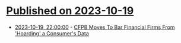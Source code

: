 # [Published on 2023-10-19](index.md)

* [2023-10-19, 22:00:00](https://yro.slashdot.org/story/23/10/19/210240/cfpb-moves-to-bar-financial-firms-from-hoarding-a-consumers-data?utm_source=rss1.0mainlinkanon&utm_medium=feed) - [CFPB Moves To Bar Financial Firms From 'Hoarding' a Consumer's Data](https://yro.slashdot.org/story/23/10/19/210240/cfpb-moves-to-bar-financial-firms-from-hoarding-a-consumers-data?utm_source=rss1.0mainlinkanon&utm_medium=feed)
